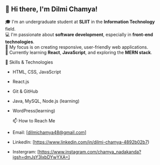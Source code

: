 ## 👋 Hi there, I'm Dilmi Chamya!

🎓 I'm an undergraduate student at **SLIIT** in the **Information Technology** field.  
💻 I'm passionate about **software development**, especially in **front-end technologies**.  
🎯 My focus is on creating responsive, user-friendly web applications.  
🌱 Currently learning **React**, **JavaScript**, and exploring the **MERN stack**.

🚀 Skills & Technologies
- HTML, CSS, JavaScript
- React.js
- Git & GitHub
- Java, MySQL, Node.js (learning)
- WordPress(learning)

  📫 How to Reach Me
- Email: [dilmichamya48@gmail.com]
- LinkedIn: [https://www.linkedin.com/in/dilmi-chamya-4892b02b7)
- Instergram: [https://www.instagram.com/chamya_nadakanda?igsh=dmJsY3lxbDYwYXA=]
